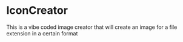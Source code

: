# IconCreator
This is a vibe coded image creator that will create an image for a file extension in a certain format 
